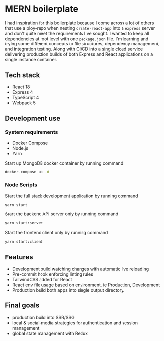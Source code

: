 # MERN boilerplate

 I had inspiration for this boilerplate because I come across a lot of others that use a ploy-repo when nesting `create-react-app` into a `express` server and don't quite meet the requirements I've sought. I wanted to keep all dependencies at root level with one `package.json` file. I'm learning and trying some different concepts to file structures, dependency management, and integration testing. Along with CI/CD into a single cloud service delivering production builds of both Express and React applications on a single instance container.

## Tech stack

- React 18
- Express 4
- TypeScript 4
- Webpack 5

## Development use

### System requirements

- Docker Compose
- Node.js
- Yarn

Start up MongoDB docker container by running command

```bash
docker-compose up -d
```

### Node Scripts

Start the full stack development application by running command

```bash
yarn start
```

Start the backend API server only by running command

```bash
yarn start:server
```

Start the frontend client only by running command

```bash
yarn start:client
```

## Features

- Development build watching changes with automatic live reloading
- Pre-commit hook enforcing linting rules
- TailwindCSS added for React
- React env file usage based on environment. ie Production, Development
- Production build both apps into single output directory.

## Final goals

- production build into SSR/SSG
- local & social-media strategies for authentication and session management
- global state management with Redux
